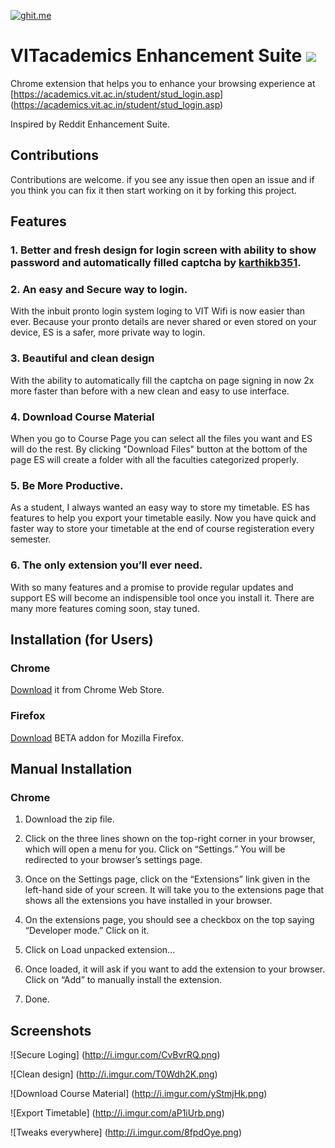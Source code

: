 [![ghit.me](https://ghit.me/badge.svg?repo=rahulkapoor90/VITacademics-Enhancement-Suite)](https://ghit.me/repo/rahulkapoor90/VITacademics-Enhancement-Suite)
# VITacademics Enhancement Suite ![](http://i.imgur.com/BSu8VGu.png)

Chrome extension that helps you to enhance your browsing experience at [https://academics.vit.ac.in/student/stud_login.asp] (https://academics.vit.ac.in/student/stud_login.asp)

Inspired by Reddit Enhancement Suite.

## Contributions

Contributions are welcome. if you see any issue then open an issue and if you think you can fix it then start working on it by forking this project.

## Features

### 1. Better and fresh design for login screen with ability to show password and automatically filled captcha by [karthikb351](https://github.com/karthikb351/AutoCaptcha-for-VITacademics/).

### 2. An easy and Secure way to login.

With the inbuit pronto login system loging to VIT Wifi is now easier than ever. Because your pronto details are never shared or even stored on your device, ES is a safer, more private way to login.

### 3. Beautiful and clean design

With the ability to automatically fill the captcha on page signing in now 2x more faster than before with a new clean and easy to use interface.

### 4. Download Course Material

When you go to Course Page	you can select all the files you want and ES will do the rest. By clicking "Download Files" button at the bottom of the page ES will create a folder with all the faculties categorized properly.

### 5. Be More Productive.

As a student, I always wanted an easy way to store my timetable. ES has features to help you export your timetable easily. Now you have quick and faster way to store your timetable at the end of course registeration every semester.

### 6. The only extension you’ll ever need.

With so many features and a promise to provide regular updates and support ES will become an indispensible tool once you install it. There are many more features coming soon, stay tuned.

Installation (for Users)
-------------------------

### Chrome
[Download](https://chrome.google.com/webstore/detail/vit-academics-enhancement/fdeagddeencldcpojhlngflmhipgkhbb?hl=en-US&gl=IN) it from Chrome Web Store.

### Firefox 

[Download](https://addons.mozilla.org/en-US/firefox/addon/vit-enhancement-suite/) BETA addon for Mozilla Firefox.



## Manual Installation

### Chrome

1. Download the zip file.

2. Click on the three lines shown on the top-right corner in your browser, which will open a menu for you. Click on “Settings.” You will be redirected to your browser’s settings page.

3. Once on the Settings page, click on the “Extensions” link given in the left-hand side of your screen. It will take you to the extensions page that shows all the extensions you have installed in your browser.

4. On the extensions page, you should see a checkbox on the top saying “Developer mode.” Click on it.

5. Click on Load unpacked extension...

6. Once loaded, it will ask if you want to add the extension to your browser. Click on “Add” to manually install the extension.

7. Done.


## Screenshots

![Secure Loging] (http://i.imgur.com/CvBvrRQ.png)

![Clean design] (http://i.imgur.com/T0Wdh2K.png)

![Download Course Material] (http://i.imgur.com/yStmjHk.png)

![Export Timetable] (http://i.imgur.com/aP1iUrb.png)

![Tweaks everywhere] (http://i.imgur.com/8fpdOye.png)
